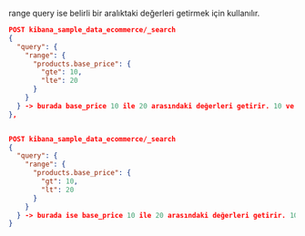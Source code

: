 range query ise belirli bir aralıktaki değerleri getirmek için kullanılır. 
```json
POST kibana_sample_data_ecommerce/_search
{
  "query": {
    "range": {
      "products.base_price": {
        "gte": 10,
        "lte": 20 
      }
    }
  } -> burada base_price 10 ile 20 arasındaki değerleri getirir. 10 ve 20 dahil.
},


POST kibana_sample_data_ecommerce/_search
{
  "query": {
    "range": {
      "products.base_price": {
        "gt": 10,
        "lt": 20 
      }
    }
  } -> burada ise base_price 10 ile 20 arasındaki değerleri getirir. 10 ve 20 hariç.
}

```